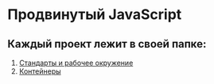 # Продвинутый JavaScript

## Каждый проект лежит в своей папке:

1. [Стандарты и рабочее окружение](workspace)
2. [Контейнеры](containers)
